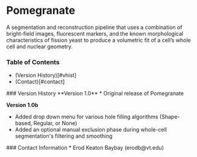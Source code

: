 # Pomegranate 
A segmentation and reconstruction pipeline that uses a combination of bright-field images, fluorescent markers, and the known morphological characteristics of fission yeast to produce a volumetric fit of a cell’s whole cell and nuclear geometry.

### Table of Contents
* (Version History)[#vhist]
* (Contact)[#contact]

<a name="vhist"/>
### Version History
**Version 1.0** 
* Original release of Pomegranate

**Version 1.0b**
* Added drop down menu for various hole filling algorithms (Shape-based, Regular, or None)
* Added an optional manual exclusion phase during whole-cell segmentation's filtering and smoothing


<a name="contact"/>
### Contact Information
* Erod Keaton Baybay (erodb@vt.edu)
